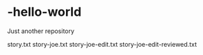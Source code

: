 # -hello-world
Just another repository

story.txt
story-joe.txt
story-joe-edit.txt
story-joe-edit-reviewed.txt
